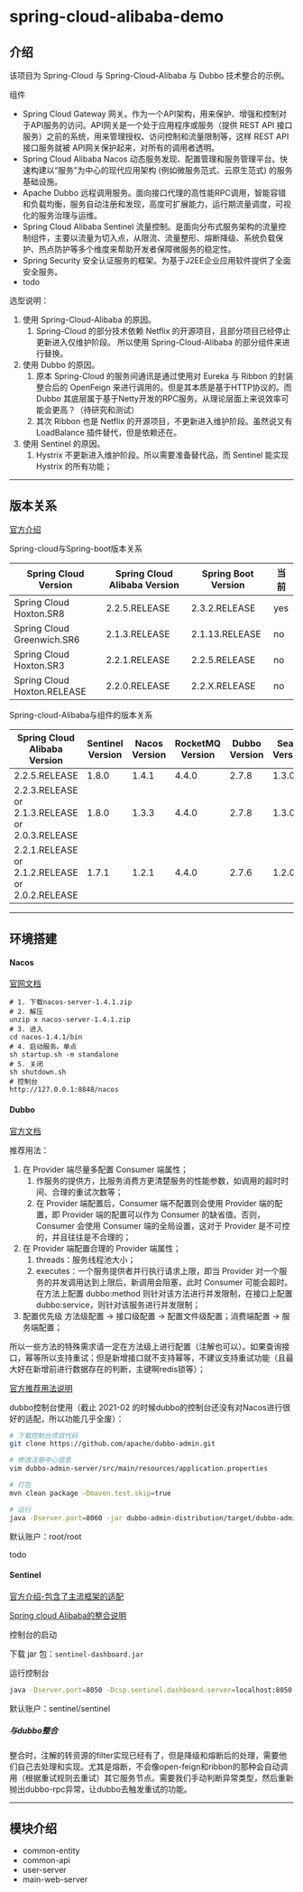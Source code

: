 # spring-cloud-alibaba-demo

## 介绍

该项目为 Spring-Cloud 与 Spring-Cloud-Alibaba 与 Dubbo 技术整合的示例。

组件
- Spring Cloud Gateway 网关。作为一个API架构，用来保护、增强和控制对于API服务的访问。API网关是一个处于应用程序或服务（提供 REST API 接口服务）之前的系统，用来管理授权、访问控制和流量限制等，这样 REST API接口服务就被 API网关保护起来，对所有的调用者透明。
- Spring Cloud Alibaba Nacos 动态服务发现、配置管理和服务管理平台。快速构建以“服务”为中心的现代应用架构 (例如微服务范式、云原生范式) 的服务基础设施。
- Apache Dubbo 远程调用服务。面向接口代理的高性能RPC调用，智能容错和负载均衡，服务自动注册和发现，高度可扩展能力，运行期流量调度，可视化的服务治理与运维。
- Spring Cloud Alibaba Sentinel 流量控制。是面向分布式服务架构的流量控制组件，主要以流量为切入点，从限流、流量整形、熔断降级、系统负载保护、热点防护等多个维度来帮助开发者保障微服务的稳定性。
- Spring Security 安全认证服务的框架。为基于J2EE企业应用软件提供了全面安全服务。
- todo

选型说明：
1. 使用 Spring-Cloud-Alibaba 的原因。
    1. Spring-Cloud 的部分技术依赖 Netflix 的开源项目，且部分项目已经停止更新进入仅维护阶段。
所以使用 Spring-Cloud-Alibaba 的部分组件来进行替换。
2. 使用 Dubbo 的原因。
    1. 原本 Spring-Cloud 的服务间通讯是通过使用对 Eureka 与 Ribbon 的封装整合后的 OpenFeign 来进行调用的。但是其本质是基于HTTP协议的。而 Dubbo 其底层属于基于Netty开发的RPC服务。从理论层面上来说效率可能会更高？（待研究和测试）
    2. 其次 Ribbon 也是 Netflix 的开源项目，不更新进入维护阶段。虽然说又有 LoadBalance 插件替代，但是依赖还在。
3. 使用 Sentinel 的原因。
    1. Hystrix 不更新进入维护阶段。所以需要准备替代品，而 Sentinel 能实现 Hystrix 的所有功能；

---

## 版本关系

[官方介绍](https://github.com/alibaba/spring-cloud-alibaba/wiki/%E7%89%88%E6%9C%AC%E8%AF%B4%E6%98%8E)

Spring-cloud与Spring-boot版本关系

Spring Cloud Version|Spring Cloud Alibaba Version|Spring Boot Version|当前
---|---|---|---
Spring Cloud Hoxton.SR8|2.2.5.RELEASE|2.3.2.RELEASE|yes
Spring Cloud Greenwich.SR6|2.1.3.RELEASE|2.1.13.RELEASE|no
Spring Cloud Hoxton.SR3|2.2.1.RELEASE|2.2.5.RELEASE|no
Spring Cloud Hoxton.RELEASE|2.2.0.RELEASE|2.2.X.RELEASE|no

Spring-cloud-Alibaba与组件的版本关系

Spring Cloud Alibaba Version|Sentinel Version|Nacos Version|RocketMQ Version|Dubbo Version|Seata Version|当前
---|---|---|---|---|---|---
2.2.5.RELEASE|1.8.0|1.4.1|4.4.0|2.7.8|1.3.0|yes
2.2.3.RELEASE or 2.1.3.RELEASE or 2.0.3.RELEASE|1.8.0|1.3.3|4.4.0|2.7.8|1.3.0|no
2.2.1.RELEASE or 2.1.2.RELEASE or 2.0.2.RELEASE|1.7.1|1.2.1|4.4.0|2.7.6|1.2.0|no

---

## 环境搭建

#### Nacos

[官网文档](https://nacos.io/zh-cn/docs/what-is-nacos.html)

```
# 1. 下载nacos-server-1.4.1.zip
# 2. 解压
unzip x nacos-server-1.4.1.zip 
# 3. 进入
cd nacos-1.4.1/bin 
# 4. 启动服务。单点
sh startup.sh -m standalone
# 5. 关闭
sh shutdown.sh
# 控制台
http://127.0.0.1:8848/nacos
```

#### Dubbo

[官方文档](https://dubbo.apache.org/zh/docs/v2.7/user/)

推荐用法：
1. 在 Provider 端尽量多配置 Consumer 端属性；
    1. 作服务的提供方，比服务消费方更清楚服务的性能参数，如调用的超时时间、合理的重试次数等；
    2. 在 Provider 端配置后，Consumer 端不配置则会使用 Provider 端的配置，即 Provider 端的配置可以作为 Consumer 的缺省值。否则，Consumer 会使用 Consumer 端的全局设置，这对于 Provider 是不可控的，并且往往是不合理的；
2. 在 Provider 端配置合理的 Provider 端属性；
    1. threads：服务线程池大小；
    2. executes：一个服务提供者并行执行请求上限，即当 Provider 对一个服务的并发调用达到上限后，新调用会阻塞，此时 Consumer 可能会超时。在方法上配置 dubbo:method 则针对该方法进行并发限制，在接口上配置 dubbo:service，则针对该服务进行并发限制；
3. 配置优先级 方法级配置 -> 接口级配置 -> 配置文件级配置；消费端配置 -> 服务端配置；

所以一些方法的特殊需求请一定在方法级上进行配置（注解也可以）。如果查询接口，幂等所以支持重试；但是新增接口就不支持幂等，不建议支持重试功能（且最大好在新增前进行数据存在的判断，主键啊redis锁等）；

[官方推荐用法说明](https://dubbo.apache.org/zh/docs/v2.7/user/recommend/)


dubbo控制台使用（截止 2021-02 的时候dubbo的控制台还没有对Nacos进行很好的适配，所以功能几乎全废）：

```bash
# 下载控制台项目代码
git clone https://github.com/apache/dubbo-admin.git

# 修改注册中心信息
vim dubbo-admin-server/src/main/resources/application.properties

# 打包
mvn clean package -Dmaven.test.skip=true

# 运行
java -Dserver.port=8060 -jar dubbo-admin-distribution/target/dubbo-admin-0.3.0-SNAPSHOT.jar
```

默认账户：root/root

todo

#### Sentinel

[官方介绍-包含了主流框架的适配](https://github.com/alibaba/Sentinel/wiki/%E4%BB%8B%E7%BB%8D)

[Spring cloud Alibaba的整合说明](https://github.com/alibaba/spring-cloud-alibaba/wiki/Sentinel)

控制台的启动

下载 jar 包：`sentinel-dashboard.jar`

运行控制台
```bash
java -Dserver.port=8050 -Dcsp.sentinel.dashboard.server=localhost:8050 -jar sentinel-dashboard-1.8.0.jar 
```

默认账户：sentinel/sentinel

##### 与dubbo整合

整合时，注解的转资源的filter实现已经有了，但是降级和熔断后的处理，需要他们自己去处理和实现。尤其是熔断，不会像open-feign和ribbon的那种会自动调用（根据重试规则去重试）其它服务节点。需要我们手动判断异常类型，然后重新抛出dubbo-rpc异常，让dubbo去触发重试的功能。

---

## 模块介绍

- common-entity
- common-api
- user-server
- main-web-server